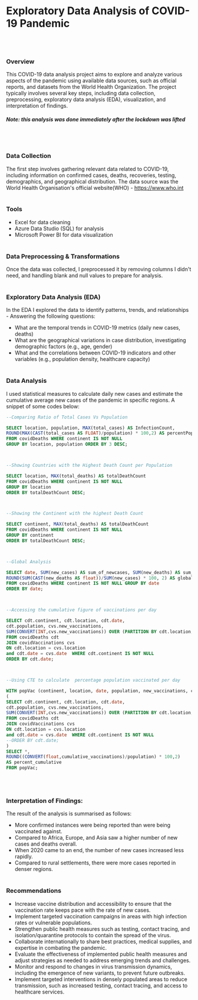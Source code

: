 #  Exploratory Data Analysis of COVID-19 Pandemic
<br/><br/>

### Overview
This COVID-19 data analysis project aims to explore and analyze various aspects of the pandemic using available data sources, such as official reports, and datasets from the World Health Organization. The project typically involves several key steps, including data collection, preprocessing, exploratory data analysis (EDA), visualization, and interpretation of findings. 
##### Note: this analysis was done immediately after the lockdown was lifted
<br/><br/>

### Data Collection
The first step involves gathering relevant data related to COVID-19, including information on confirmed cases, deaths, recoveries, testing, demographics, and geographical distribution. The data source was the World Health Organisation's official website(WHO) - https://www.who.int
<br/><br/>

### Tools
- Excel for data cleaning
- Azure Data Studio (SQL) for analysis
- Microsoft Power BI for data visualization
<br/><br/>

### Data Preprocessing & Transformations
Once the data was collected, I preprocessed it by removing columns I didn't need, and handling blank and null values to prepare for analysis.
<br/><br/>

### Exploratory Data Analysis (EDA)
In the EDA I explored the data to identify patterns, trends, and relationships - Answering the following questions:
- What are the temporal trends in COVID-19 metrics (daily new cases, deaths) 
- What are the geographical variations in case distribution, investigating demographic factors (e.g., age, gender)
- What and the correlations between COVID-19 indicators and other variables (e.g., population density, healthcare capacity)
<br/><br/>

### Data Analysis
I used statistical measures to calculate daily new cases and estimate the cumulative average new cases of the pandemic in specific regions. A snippet of some codes below:
~~~ SQL
--Comparing Ratio of Total Cases Vs Population

SELECT location, population, MAX(total_cases) AS InfectionCount,
ROUND(MAX(CAST(total_cases AS FLOAT)/population) * 100,2) AS percentPopulationInfected
FROM covidDeaths WHERE continent IS NOT NULL
GROUP BY location, population ORDER BY 3 DESC;



--Showing Countries with the Highest Death Count per Population

SELECT location, MAX(total_deaths) AS totalDeathCount
FROM covidDeaths WHERE continent IS NOT NULL
GROUP BY location 
ORDER BY totalDeathCount DESC;



--Showing the Continent with the highest Death Count

SELECT continent, MAX(total_deaths) AS totalDeathCount
FROM covidDeaths WHERE continent IS NOT NULL
GROUP BY continent 
ORDER BY totalDeathCount DESC;



--Global Analysis

SELECT date, SUM(new_cases) AS sum_of_newcases, SUM(new_deaths) AS sum_of_deaths, 
ROUND(SUM(CAST(new_deaths AS float))/SUM(new_cases) * 100, 2) AS global_percent_death
FROM covidDeaths WHERE continent IS NOT NULL GROUP BY date 
ORDER BY date;



--Accessing the cumulative figure of vaccinations per day

SELECT cdt.continent, cdt.location, cdt.date, 
cdt.population, cvs.new_vaccinations, 
SUM(CONVERT(INT,cvs.new_vaccinations)) OVER (PARTITION BY cdt.location, cdt.date) AS cumulative_vaccinations
FROM covidDeaths cdt
JOIN covidVaccinations cvs
ON cdt.location = cvs.location
and cdt.date = cvs.date  WHERE cdt.continent IS NOT NULL 
ORDER BY cdt.date;



--Using CTE to calculate  percentage population vaccinated per day

WITH popVac (continent, location, date, population, new_vaccinations, cumulative_vaccinations) AS
(
SELECT cdt.continent, cdt.location, cdt.date, 
cdt.population, cvs.new_vaccinations, 
SUM(CONVERT(INT,cvs.new_vaccinations)) OVER (PARTITION BY cdt.location, cdt.date) AS cumulative_vaccinations
FROM covidDeaths cdt
JOIN covidVaccinations cvs
ON cdt.location = cvs.location
and cdt.date = cvs.date  WHERE cdt.continent IS NOT NULL 
--ORDER BY cdt.date;
)
SELECT *, 
ROUND((CONVERT(float,cumulative_vaccinations)/population) * 100,2) 
AS percent_cumulative
FROM popVac;

~~~

<br/><br/>

### Interpretation of Findings:
The result of the analysis is summarised as follows: 
-  More confirmed instances were being reported than were being vaccinated against.
-  Compared to Africa, Europe, and Asia saw a higher number of new cases and deaths overall.
-  When 2020 came to an end, the number of new cases increased less rapidly.
-  Compared to rural settlements, there were more cases reported in denser regions. 
<br/><br/>

### Recommendations
- Increase vaccine distribution and accessibility to ensure that the vaccination rate keeps pace with the rate of new cases.
- Implement targeted vaccination campaigns in areas with high infection rates or vulnerable populations.
- Strengthen public health measures such as testing, contact tracing, and isolation/quarantine protocols to contain the spread of the virus.
- Collaborate internationally to share best practices, medical supplies, and expertise in combating the pandemic.
- Evaluate the effectiveness of implemented public health measures and adjust strategies as needed to address emerging trends and challenges.
- Monitor and respond to changes in virus transmission dynamics, including the emergence of new variants, to prevent future outbreaks.
- Implement targeted interventions in densely populated areas to reduce transmission, such as increased testing, contact tracing, and access to healthcare services.




